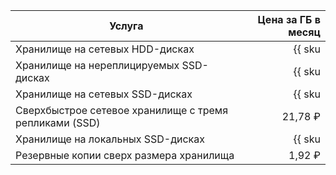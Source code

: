 | Услуга                                  | Цена за ГБ в месяц                                                          |
|-----------------------------------------|----------------------------------------------------------------------------:|
| Хранилище на сетевых HDD-дисках         | {{ sku|RUB|mdb.cluster.network-hdd.opensearch|month|string }}               |
| Хранилище на нереплицируемых SSD-дисках | {{ sku|RUB|mdb.cluster.network-ssd-nonreplicated.opensearch|month|string }} |
| Хранилище на сетевых SSD-дисках         | {{ sku|RUB|mdb.cluster.network-nvme.opensearch|month|string }}              |
| Сверхбыстрое сетевое хранилище с тремя репликами (SSD) | 21,78 ₽ |
| Хранилище на локальных SSD-дисках       | {{ sku|RUB|mdb.cluster.local-nvme.opensearch|month|string }}                |
| Резервные копии сверх размера хранилища | 1,92 ₽                                                                      |
